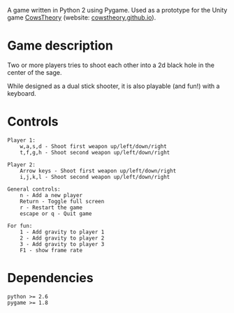 A game written in Python 2 using Pygame. Used as a prototype for the Unity game
[CowsTheory](https://github.com/cowstheory/CowsTheory)
(website: [cowstheory.github.io](http://cowstheory.github.io)).

# Game description

Two or more players tries to shoot each other into a 2d black hole in the center of the sage.

While designed as a dual stick shooter, it is also playable (and fun!) with a keyboard.

# Controls

```
Player 1:
    w,a,s,d - Shoot first weapon up/left/down/right
    t,f,g,h - Shoot second weapon up/left/down/right
    
Player 2:
    Arrow keys - Shoot first weapon up/left/down/right
    i,j,k,l - Shoot second weapon up/left/down/right

General controls:
    n - Add a new player
    Return - Toggle full screen
    r - Restart the game
    escape or q - Quit game

For fun:
    1 - Add gravity to player 1
    2 - Add gravity to player 2
    3 - Add gravity to player 3
    F1 - show frame rate
```

# Dependencies

```
python >= 2.6
pygame >= 1.8
```
